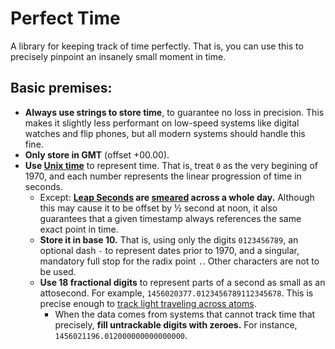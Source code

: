 # Perfect Time
A library for keeping track of time perfectly. That is, you can use this to precisely pinpoint an insanely small moment in time.

## Basic premises:
- **Always use strings to store time**, to guarantee no loss in precision. This makes it slightly less performant on low-speed systems like digital watches and flip phones, but all modern systems should handle this fine.
- **Only store in GMT** (offset +00.00).
- **Use [Unix time](https://en.wikipedia.org/wiki/Unix_time)** to represent time. That is, treat `0` as the very begining of 1970, and each number represents the linear progression of time in seconds.
	- Except: **[Leap Seconds](https://en.wikipedia.org/wiki/Leap_second) are [smeared](https://en.wikipedia.org/wiki/Leap_second#Workarounds_for_leap_second_issues) across a whole day.** Although this may cause it to be offset by &half; second at noon, it also guarantees that a given timestamp always references the same exact point in time.
	- **Store it in base 10.** That is, using only the digits `0123456789`, an optional dash `-` to represent dates prior to 1970, and a singular, mandatory full stop for the radix point `.`. Other characters are not to be used.
	- **Use 18 fractional digits** to represent parts of a second as small as an attosecond. For example, `1456020377.0123456789112345678`. This is precise enough to [track light traveling across atoms](http://www.wolframalpha.com/input/?i=distance+light+travels+in+1+attosecond).
		- When the data comes from systems that cannot track time that precisely, **fill untrackable digits with zeroes.** For instance, `1456021196.012000000000000000`.
